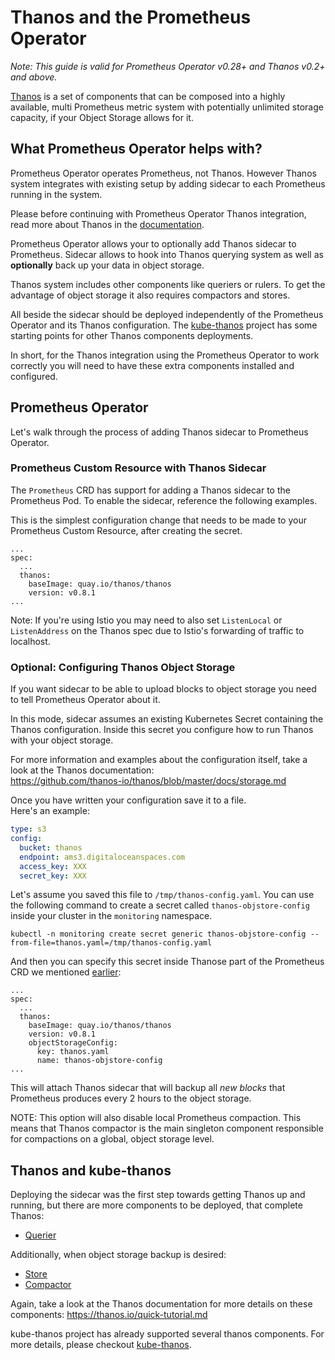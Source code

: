 # Thanos and the Prometheus Operator

_Note: This guide is valid for Prometheus Operator v0.28+ and Thanos v0.2+ and above._

[Thanos](https://github.com/thanos-io/thanos/) is a set of components that can be composed into a highly available, multi
Prometheus metric system with potentially unlimited storage capacity, if your Object Storage allows for it.

## What Prometheus Operator helps with?

Prometheus Operator operates Prometheus, not Thanos. However Thanos system integrates with existing setup by adding
sidecar to each Prometheus running in the system.

Please before continuing with Prometheus Operator Thanos integration, read more about Thanos in the [documentation](https://thanos.io/getting-started.md/).

Prometheus Operator allows your to optionally add Thanos sidecar to Prometheus. Sidecar allows to hook into Thanos
querying system as well as **optionally** back up your data in object storage.

Thanos system includes other components like queriers or rulers. To get the advantage of object storage it also requires compactors and stores.

All beside the sidecar should be deployed independently of the Prometheus Operator and its Thanos configuration. The
[kube-thanos](https://github.com/thanos-io/kube-thanos/) project has some starting points for other Thanos components deployments.

In short, for the Thanos integration using the Prometheus Operator to work correctly you will need to have these extra
components installed and configured.

## Prometheus Operator

Let's walk through the process of adding Thanos sidecar to Prometheus Operator.

### Prometheus Custom Resource with Thanos Sidecar

The `Prometheus` CRD has support for adding a Thanos sidecar to the Prometheus
Pod. To enable the sidecar, reference the following examples.

This is the simplest configuration change that needs to be made to your
Prometheus Custom Resource, after creating the secret.

```
...
spec:
  ...
  thanos:
    baseImage: quay.io/thanos/thanos
    version: v0.8.1
...
```

Note: If you're using Istio you may need to also set `ListenLocal` or `ListenAddress` on the Thanos spec due to Istio's forwarding of traffic to localhost.

### Optional: Configuring Thanos Object Storage

If you want sidecar to be able to upload blocks to object storage you need to tell Prometheus Operator about it.

In this mode, sidecar assumes an existing Kubernetes Secret containing the Thanos configuration.
Inside this secret you configure how to run Thanos with your object storage.

For more information and examples about the configuration itself, take a look at the Thanos documentation:  
https://github.com/thanos-io/thanos/blob/master/docs/storage.md

Once you have written your configuration save it to a file.  
Here's an example:

```yaml
type: s3
config:
  bucket: thanos
  endpoint: ams3.digitaloceanspaces.com
  access_key: XXX
  secret_key: XXX
```

Let's assume you saved this file to `/tmp/thanos-config.yaml`. You can use the following command to create a secret called `thanos-objstore-config` inside your cluster in the `monitoring` namespace.

```
kubectl -n monitoring create secret generic thanos-objstore-config --from-file=thanos.yaml=/tmp/thanos-config.yaml
```

And then you can specify this secret inside Thanose part of the Prometheus CRD we mentioned [earlier](#prometheus-custom-resource-with-thanos-sidecar):

```
...
spec:
  ...
  thanos:
    baseImage: quay.io/thanos/thanos
    version: v0.8.1
    objectStorageConfig:
      key: thanos.yaml
      name: thanos-objstore-config
...
```

This will attach Thanos sidecar that will backup all _new blocks_ that Prometheus produces every 2 hours to the object storage.

NOTE: This option will also disable local Prometheus compaction. This means that Thanos compactor is the main singleton component
responsible for compactions on a global, object storage level.

## Thanos and kube-thanos

Deploying the sidecar was the first step towards getting Thanos up and running, but there are more components to be deployed, that complete Thanos:

- [Querier](https://thanos.io/components/query.md/)

Additionally, when object storage backup is desired:

- [Store](https://thanos.io/components/store.md/)
- [Compactor](https://thanos.io/components/compact.md/)

Again, take a look at the Thanos documentation for more details on these components: https://thanos.io/quick-tutorial.md

kube-thanos project has already supported several thanos components.
For more details, please checkout [kube-thanos](https://github.com/thanos-io/kube-thanos/).
